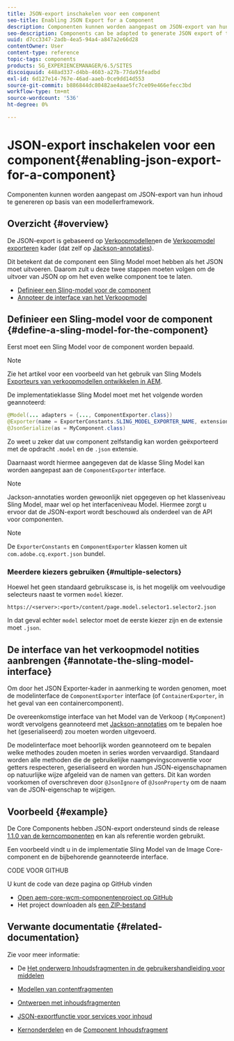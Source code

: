 ```yaml
---
title: JSON-export inschakelen voor een component
seo-title: Enabling JSON Export for a Component
description: Componenten kunnen worden aangepast om JSON-export van hun inhoud te genereren op basis van een modellerframework.
seo-description: Components can be adapted to generate JSON export of their content based on a modeler framework.
uuid: d7cc3347-2adb-4ea5-94a4-a847a2e66d28
contentOwner: User
content-type: reference
topic-tags: components
products: SG_EXPERIENCEMANAGER/6.5/SITES
discoiquuid: 448ad337-d4bb-4603-a27b-77da93feadbd
exl-id: 6d127e14-767e-46ad-aaeb-0ce9dd14d553
source-git-commit: b886844dc80482ae4aae5fc7ce09e466efecc3bd
workflow-type: tm+mt
source-wordcount: '536'
ht-degree: 0%

---
```


# JSON-export inschakelen voor een component{#enabling-json-export-for-a-component}

Componenten kunnen worden aangepast om JSON-export van hun inhoud te genereren op basis van een modellerframework.

## Overzicht {#overview}

De JSON-export is gebaseerd op [Verkoopmodellen](https://sling.apache.org/documentation/bundles/models.html)en de [Verkoopmodel exporteren](https://sling.apache.org/documentation/bundles/models.html#exporter-framework-since-130) kader (dat zelf op [Jackson-annotaties](https://github.com/FasterXML/jackson-annotations/wiki/Jackson-Annotations)).

Dit betekent dat de component een Sling Model moet hebben als het JSON moet uitvoeren. Daarom zult u deze twee stappen moeten volgen om de uitvoer van JSON op om het even welke component toe te laten.

* [Definieer een Sling-model voor de component](/help/sites-developing/json-exporter-components.md#define-a-sling-model-for-the-component)
* [Annoteer de interface van het Verkoopmodel](#annotate-the-sling-model-interface)

## Definieer een Sling-model voor de component {#define-a-sling-model-for-the-component}

Eerst moet een Sling Model voor de component worden bepaald.

>[!NOTE]
>
>Zie het artikel voor een voorbeeld van het gebruik van Sling Models [Exporteurs van verkoopmodellen ontwikkelen in AEM](https://helpx.adobe.com/experience-manager/kt/platform-repository/using/sling-model-exporter-tutorial-develop.html).

De implementatieklasse Sling Model moet met het volgende worden geannoteerd:

```java
@Model(... adapters = {..., ComponentExporter.class})
@Exporter(name = ExporterConstants.SLING_MODEL_EXPORTER_NAME, extensions = ExporterConstants.SLING_MODEL_EXTENSION)
@JsonSerialize(as = MyComponent.class)
```

Zo weet u zeker dat uw component zelfstandig kan worden geëxporteerd met de opdracht `.model` en de `.json` extensie.

Daarnaast wordt hiermee aangegeven dat de klasse Sling Model kan worden aangepast aan de `ComponentExporter` interface.

>[!NOTE]
>
>Jackson-annotaties worden gewoonlijk niet opgegeven op het klasseniveau Sling Model, maar wel op het interfaceniveau Model. Hiermee zorgt u ervoor dat de JSON-export wordt beschouwd als onderdeel van de API voor componenten.

>[!NOTE]
>
>De `ExporterConstants` en `ComponentExporter` klassen komen uit `com.adobe.cq.export.json` bundel.

### Meerdere kiezers gebruiken {#multiple-selectors}

Hoewel het geen standaard gebruikscase is, is het mogelijk om veelvoudige selecteurs naast te vormen `model` kiezer.

```
https://<server>:<port>/content/page.model.selector1.selector2.json
```

In dat geval echter `model` selector moet de eerste kiezer zijn en de extensie moet `.json`.

## De interface van het verkoopmodel notities aanbrengen {#annotate-the-sling-model-interface}

Om door het JSON Exporter-kader in aanmerking te worden genomen, moet de modelinterface de `ComponentExporter` interface (of `ContainerExporter`, in het geval van een containercomponent).

De overeenkomstige interface van het Model van de Verkoop ( `MyComponent`) wordt vervolgens geannoteerd met [Jackson-annotaties](https://github.com/FasterXML/jackson-annotations/wiki/Jackson-Annotations) om te bepalen hoe het (geserialiseerd) zou moeten worden uitgevoerd.

De modelinterface moet behoorlijk worden geannoteerd om te bepalen welke methodes zouden moeten in series worden vervaardigd. Standaard worden alle methoden die de gebruikelijke naamgevingsconventie voor getters respecteren, geserialiseerd en worden hun JSON-eigenschapnamen op natuurlijke wijze afgeleid van de namen van getters. Dit kan worden voorkomen of overschreven door `@JsonIgnore` of `@JsonProperty` om de naam van de JSON-eigenschap te wijzigen.

## Voorbeeld {#example}

De Core Components hebben JSON-export ondersteund sinds de release [1.1.0 van de kerncomponenten](https://experienceleague.adobe.com/docs/experience-manager-core-components/using/introduction.html) en kan als referentie worden gebruikt.

Een voorbeeld vindt u in de implementatie Sling Model van de Image Core-component en de bijbehorende geannoteerde interface.

CODE VOOR GITHUB

U kunt de code van deze pagina op GitHub vinden

* [Open aem-core-wcm-componentenproject op GitHub](https://github.com/Adobe-Marketing-Cloud/aem-core-wcm-components)
* Het project downloaden als [een ZIP-bestand](https://github.com/Adobe-Marketing-Cloud/aem-core-wcm-components/archive/master.zip)

## Verwante documentatie {#related-documentation}

Zie voor meer informatie:

* De [Het onderwerp Inhoudsfragmenten in de gebruikershandleiding voor middelen](https://helpx.adobe.com/experience-manager/6-4/assets/user-guide.html?topic=/experience-manager/6-4/assets/morehelp/content-fragments.ug.js)

* [Modellen van contentfragmenten](/help/assets/content-fragments/content-fragments-models.md)
* [Ontwerpen met inhoudsfragmenten](/help/sites-authoring/content-fragments.md)
* [JSON-exportfunctie voor services voor inhoud](/help/sites-developing/json-exporter.md)
* [Kernonderdelen](https://experienceleague.adobe.com/docs/experience-manager-core-components/using/introduction.html) en de [Component Inhoudsfragment](https://helpx.adobe.com/experience-manager/core-components/using/content-fragment-component.html)
